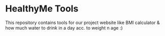 # HealthyMe Tools
This repository contains tools for our project website like BMI calculator & how much water to drink in a day acc. to weight n age :)
